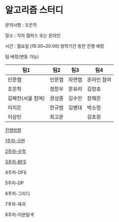 # 알고리즘 스터디

문의사항 : 조은학

장소 : 각자 캠퍼스 또는 온라인

시간 : 월요일 (19:30~20:00) 방학기간 동안 진행 예정

팀 배정(변동 가능)

| 팀1               | 팀2    | 팀3    | 팀4         |
| ----------------- | ------ | ------ | ----------- |
| 인문캠            | 인문캠 | 자연캠 | 온라인 참여 |
| 조은학            | 정창우 | 문유리 | 김정호      |
| 김해찬(서울 참여) | 권성중 | 김수인 | 장채은      |
| 이지은            | 한규범 | 김병대 | 박소정      |
| 이상민            | 최고운 |        | 김초원      |

[진행방향](https://www.notion.so/28b19a3c539343c0aaa46f95cc272eb4)

[1주차-구현](https://www.notion.so/1-e1da708712e9486e9ca6f3c4bdfcaa1b)

[2주차-수학](https://www.notion.so/2-86ef8755b30a4b05b42657a71a1aca06)

[3주차-BFS](https://www.notion.so/3-BFS-b3ee8e3c72e94a92b21e7399c7adccfe)

4주차-DFS

5주차-DP

6주차-그리디

7주차-재귀

8주차-이분탐색
